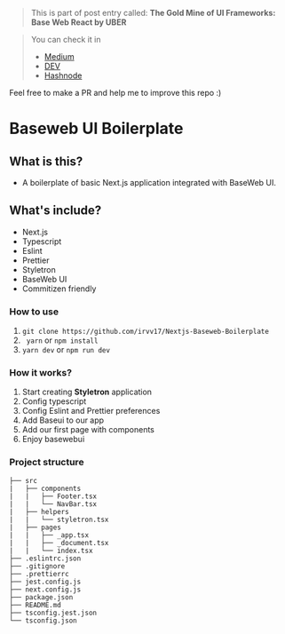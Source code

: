> This is part of post entry called: **The Gold Mine of UI Frameworks: Base Web React by UBER**

> You can check it in
>
> - [Medium](https://irvv17.medium.com/the-gold-mine-of-ui-frameworks-baseweb-bbb1e51bc367)
> - [DEV](https://dev.to/irvv17/the-gold-mine-of-ui-frameworks-base-web-react-by-uber-5ac3)
> - [Hashnode](https://irvv17.hashnode.dev/the-gold-mine-of-ui-frameworks-baseweb)

Feel free to make a PR and help me to improve this repo :)

# Baseweb UI Boilerplate

## What is this?

- A boilerplate of basic Next.js application integrated with BaseWeb UI.

## What's include?

- Next.js
- Typescript
- Eslint
- Prettier
- Styletron
- BaseWeb UI
- Commitizen friendly

### How to use

1. `git clone https://github.com/irvv17/Nextjs-Baseweb-Boilerplate`
2. ` yarn` or `npm install`
3. `yarn dev` or `npm run dev`

### How it works?

1. Start creating **Styletron** application
2. Config typescript
3. Config Eslint and Prettier preferences
4. Add Baseui to our app
5. Add our first page with components
6. Enjoy basewebui

### Project structure

    ├── src
    |   ├── components
    |   |   ├── Footer.tsx
    |   |   └── NavBar.tsx
    |   ├── helpers
    |   |   └── styletron.tsx
    |   ├── pages
    |   |   ├── _app.tsx
    |   |   ├── _document.tsx
    |   |   └── index.tsx
    ├── .eslintrc.json
    ├── .gitignore
    ├── .prettierrc
    ├── jest.config.js
    ├── next.config.js
    ├── package.json
    ├── README.md
    ├── tsconfig.jest.json
    └── tsconfig.json
